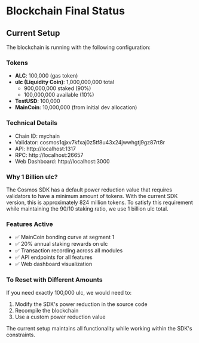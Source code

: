 # Blockchain Final Status

## Current Setup

The blockchain is running with the following configuration:

### Tokens
- **ALC**: 100,000 (gas token)
- **ulc (Liquidity Coin)**: 1,000,000,000 total
  - 900,000,000 staked (90%)
  - 100,000,000 available (10%)
- **TestUSD**: 100,000
- **MainCoin**: 10,000,000 (from initial dev allocation)

### Technical Details
- Chain ID: mychain
- Validator: cosmos1qjxv7kfxaj0z5tf8u43x24jwwhgtj9gz87rt8r
- API: http://localhost:1317
- RPC: http://localhost:26657
- Web Dashboard: http://localhost:3000

### Why 1 Billion ulc?
The Cosmos SDK has a default power reduction value that requires validators to have a minimum amount of tokens. With the current SDK version, this is approximately 824 million tokens. To satisfy this requirement while maintaining the 90/10 staking ratio, we use 1 billion ulc total.

### Features Active
- ✅ MainCoin bonding curve at segment 1
- ✅ 20% annual staking rewards on ulc
- ✅ Transaction recording across all modules
- ✅ API endpoints for all features
- ✅ Web dashboard visualization

### To Reset with Different Amounts
If you need exactly 100,000 ulc, we would need to:
1. Modify the SDK's power reduction in the source code
2. Recompile the blockchain
3. Use a custom power reduction value

The current setup maintains all functionality while working within the SDK's constraints.